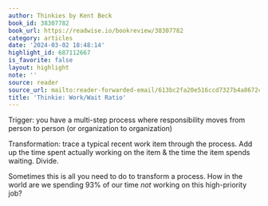 ```yaml
---
author: Thinkies by Kent Beck
book_id: 38307782
book_url: https://readwise.io/bookreview/38307782
category: articles
date: '2024-03-02 18:48:14'
highlight_id: 687112667
is_favorite: false
layout: highlight
note: ''
source: reader
source_url: mailto:reader-forwarded-email/613bc2fa20e516ccd7327b4a8672c659
title: 'Thinkie: Work/Wait Ratio'
---
```


Trigger: you have a multi-step process where responsibility moves from person to person (or organization to organization)

Transformation: trace a typical recent work item through the process. Add up the time spent actually working on the item & the time the item spends waiting. Divide.

Sometimes this is all you need to do to transform a process. How in the world are we spending 93% of our time *not* working on this high-priority job?